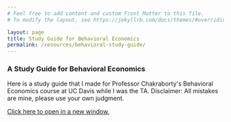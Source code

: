 ```yaml
---
# Feel free to add content and custom Front Matter to this file.
# To modify the layout, see https://jekyllrb.com/docs/themes/#overriding-theme-defaults

layout: page
title: Study Guide for Behavioral Economics
permalink: /resources/behavioral-study-guide/
---
```


<style>
    .pdf {
        width: 100%;
        aspect-ratio: 9 / 16;
    }

    .pdf {
        height: 100%;
        margin: 0;
        padding: 0;
    }

</style>

### A Study Guide for Behavioral Economics

Here is a study guide that I made for Professor Chakraborty's Behavioral Economics course at UC Davis while I was the TA. Disclaimer: All mistakes are mine, please use your own judgment.

<a href="https://chesun.github.io/assets/resources/behavioral_study_guide.pdf" target="_blank">Click here to open in a new window.</a>

<object data="../assets/resources/behavioral_study_guide.pdf" class="pdf"        width="90%" height="90%">
</object>

